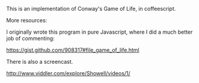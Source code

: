 This is an implementation of Conway's Game of Life, in coffeescript.

More resources:

  I originally wrote this program in pure Javascript, where I did a
  much better job of commenting:

https://gist.github.com/908317#file_game_of_life.html

There is also a screencast.

http://www.viddler.com/explore/Showell/videos/1/
